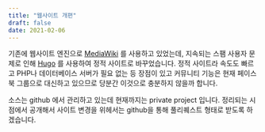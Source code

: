 ```yaml
---
title: "웹사이트 개편"
draft: false
date: 2021-02-06
---
```


기존에 웹사이트 엔진으로 [MediaWiki](https://www.mediawiki.org) 를 사용하고 있었는데, 지속되는 스팸 사용자 문제로 인해 [Hugo](https://gohugo.io/) 를 사용하여 정적 사이트로 바꾸었습니다. 정적 사이트라 속도도 빠르고 PHP나 데이터베이스 서버가 필요 없는 등 장점이 있고 커뮤니티 기능은 현재 페이스북 그룹으로 대신하고 있으므로 당분간 이것으로 충분하지 않을까 합니다.

소스는 github 에서 관리하고 있는데 현재까지는 private project 입니다. 정리되는 시점에서 공개해서 사이트 변경을 위헤서는 github을 통해 풀리퀘스트 형태로 받도록 하겠습니다.
